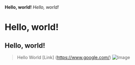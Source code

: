 **Hello, world!**
*Hello, world!*
# Hello, world!
## Hello, world!
> Hello World
[Link] (https://www.google.com/)
![Image](https://www.google.com/url?sa=i&url=https%3A%2F%2Funsplash.com%2Fimages%2Fanimals%2Fcat&psig=AOvVaw2by9jPQNLiIHw_Z3hm_E8c&ust=1705085221263000&source=images&cd=vfe&ved=0CBMQjRxqFwoTCJCAis3_1YMDFQAAAAAdAAAAABAE)
